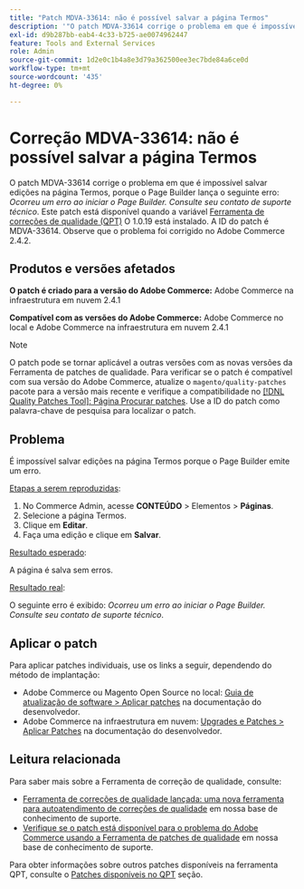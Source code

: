 ```yaml
---
title: "Patch MDVA-33614: não é possível salvar a página Termos"
description: '"O patch MDVA-33614 corrige o problema em que é impossível salvar edições na página Termos, porque o Page Builder lança o seguinte erro: *Ocorreu um erro ao iniciar o Page Builder. Consulte seu contato de suporte técnico*. Este patch está disponível quando a [Ferramenta de correções de qualidade (QPT)](/help/announcements/adobe-commerce-announcements/magento-quality-patches-released-new-tool-to-self-serve-quality-patches.md) 1.0.19 está instalada. A ID do patch é MDVA-33614. Observe que o problema foi corrigido no Adobe Commerce 2.4.2.'''
exl-id: d9b287bb-eab4-4c33-b725-ae0074962447
feature: Tools and External Services
role: Admin
source-git-commit: 1d2e0c1b4a8e3d79a362500ee3ec7bde84a6ce0d
workflow-type: tm+mt
source-wordcount: '435'
ht-degree: 0%

---
```


# Correção MDVA-33614: não é possível salvar a página Termos

O patch MDVA-33614 corrige o problema em que é impossível salvar edições na página Termos, porque o Page Builder lança o seguinte erro: *Ocorreu um erro ao iniciar o Page Builder. Consulte seu contato de suporte técnico*. Este patch está disponível quando a variável [Ferramenta de correções de qualidade (QPT)](/help/announcements/adobe-commerce-announcements/magento-quality-patches-released-new-tool-to-self-serve-quality-patches.md) O 1.0.19 está instalado. A ID do patch é MDVA-33614. Observe que o problema foi corrigido no Adobe Commerce 2.4.2.

## Produtos e versões afetados

**O patch é criado para a versão do Adobe Commerce:** Adobe Commerce na infraestrutura em nuvem 2.4.1

**Compatível com as versões do Adobe Commerce:** Adobe Commerce no local e Adobe Commerce na infraestrutura em nuvem 2.4.1

>[!NOTE]
>
>O patch pode se tornar aplicável a outras versões com as novas versões da Ferramenta de patches de qualidade. Para verificar se o patch é compatível com sua versão do Adobe Commerce, atualize o `magento/quality-patches` pacote para a versão mais recente e verifique a compatibilidade no [[!DNL Quality Patches Tool]: Página Procurar patches](https://devdocs.magento.com/quality-patches/tool.html#patch-grid). Use a ID do patch como palavra-chave de pesquisa para localizar o patch.

## Problema

É impossível salvar edições na página Termos porque o Page Builder emite um erro.

<u>Etapas a serem reproduzidas</u>:

1. No Commerce Admin, acesse **CONTEÚDO** > Elementos > **Páginas**.
1. Selecione a página Termos.
1. Clique em **Editar**.
1. Faça uma edição e clique em **Salvar**.

<u>Resultado esperado</u>:

A página é salva sem erros.

<u>Resultado real</u>:

O seguinte erro é exibido: *Ocorreu um erro ao iniciar o Page Builder. Consulte seu contato de suporte técnico*.

## Aplicar o patch

Para aplicar patches individuais, use os links a seguir, dependendo do método de implantação:

* Adobe Commerce ou Magento Open Source no local: [Guia de atualização de software > Aplicar patches](https://devdocs.magento.com/guides/v2.4/comp-mgr/patching/mqp.html) na documentação do desenvolvedor.
* Adobe Commerce na infraestrutura em nuvem: [Upgrades e Patches > Aplicar Patches](https://devdocs.magento.com/cloud/project/project-patch.html) na documentação do desenvolvedor.

## Leitura relacionada

Para saber mais sobre a Ferramenta de correção de qualidade, consulte:

* [Ferramenta de correções de qualidade lançada: uma nova ferramenta para autoatendimento de correções de qualidade](/help/announcements/adobe-commerce-announcements/magento-quality-patches-released-new-tool-to-self-serve-quality-patches.md) em nossa base de conhecimento de suporte.
* [Verifique se o patch está disponível para o problema do Adobe Commerce usando a Ferramenta de patches de qualidade](/help/support-tools/patches-available-in-qpt-tool/check-patch-for-magento-issue-with-magento-quality-patches.md) em nossa base de conhecimento de suporte.

Para obter informações sobre outros patches disponíveis na ferramenta QPT, consulte o [Patches disponíveis no QPT](https://support.magento.com/hc/en-us/sections/360010506631-Patches-available-in-QPT-tool-) seção.
